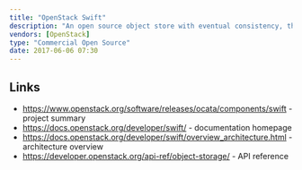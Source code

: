 ```yaml
---
title: "OpenStack Swift"
description: "An open source object store with eventual consistency, that's available from a number of vendors as both an on site solution and a cloud based service offering.  Objects are organised into containers and indexed by string, with the option to list objects by prefix and to summarise results based on a delimiter allowing a filesystem to be approximated.  Supports configurable storage policies (each using a different storage ring allowing for differing hardware and replication levels to be used), erasure coding as well as standard replication (with erase coding providing smaller storage overheads at the code of higher CPU and read and write data), and multi-region clusters (based on configuring affinity for local operations).  Also supports container and object metadata, object versioning, container to container mirroring via background synchronisation, authorisation via tokens from OpenStack Keystone, access control via container ACLs, support for large objects via segmentation (multi-part uploads combined with a special manifest file), scheduled and bulk object deletion, time limited access URLs,and encryption of data at rest.  Provides a REST API and client SDKs.  Originally created by Rackspace in 2009, becoming one of the first OpenStack technologies, with contributors now including SwiftStack, RedHat, HP, Intel, IBM among others."
vendors: [OpenStack]
type: "Commercial Open Source"
date: 2017-06-06 07:30
---
```

## Links

* <https://www.openstack.org/software/releases/ocata/components/swift> - project summary
* <https://docs.openstack.org/developer/swift/> - documentation homepage
* <https://docs.openstack.org/developer/swift/overview_architecture.html> - architecture overview
* <https://developer.openstack.org/api-ref/object-storage/> - API reference